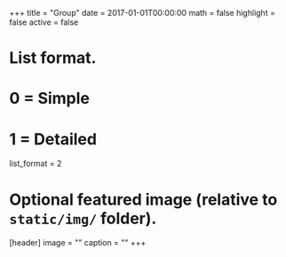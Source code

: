 +++
title = "Group"
date = 2017-01-01T00:00:00
math = false
highlight = false
active = false

# List format.
#   0 = Simple
#   1 = Detailed
list_format = 2

# Optional featured image (relative to `static/img/` folder).
[header]
image = ""
caption = ""
+++
